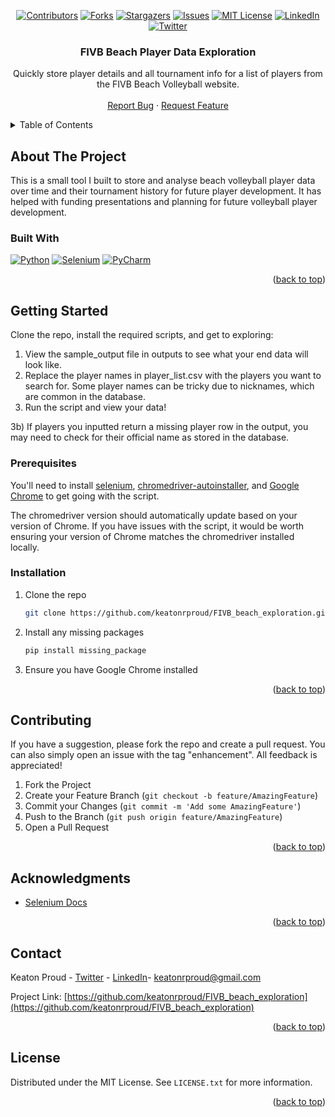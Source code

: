<a name="readme-top"></a>

<!-- PROJECT SHIELDS -->
<div align="center">
  
[![Contributors][contributors-shield]][contributors-url]
[![Forks][forks-shield]][forks-url]
[![Stargazers][stars-shield]][stars-url]
[![Issues][issues-shield]][issues-url]
[![MIT License][license-shield]][license-url]
[![LinkedIn][linkedin-shield]][linkedin-url]
[![Twitter][twitter-shield]][twitter-url] 

</div>

<h3 align="center">FIVB Beach Player Data Exploration</h3>

  <p align="center">
    Quickly store player details and all tournament info for a list of players from the FIVB Beach Volleyball website.
    <br />
    <br />
    <a href="https://github.com/keatonrproud/FIVB_beach_exploration/issues">Report Bug</a>
    ·
    <a href="https://github.com/keatonrproud/FIVB_beach_exploration/issues">Request Feature</a>
  </p>
</div>



<!-- TABLE OF CONTENTS -->
<details>
  <summary>Table of Contents</summary>
  <ol>
    <li>
      <a href="#about-the-project">About The Project</a>
      <ul>
        <li><a href="#built-with">Built With</a></li>
      </ul>
    </li>
    <li>
      <a href="#getting-started">Getting Started</a>
      <ul>
        <li><a href="#prerequisites">Prerequisites</a></li>
        <li><a href="#installation">Installation</a></li>
      </ul>
    </li>
    <li><a href="#contributing">Contributing</a></li>
    <li><a href="#license">License</a></li>
    <li><a href="#contact">Contact</a></li>
    <li><a href="#acknowledgments">Acknowledgments</a></li>
  </ol>
</details>



<!-- ABOUT THE PROJECT -->
## About The Project

This is a small tool I built to store and analyse beach volleyball player data over time and their tournament history for future player development. It has helped with funding presentations and planning for future volleyball player development.


### Built With

[![Python][python-shield]][python-url]
[![Selenium][selenium-shield]][selenium-url]
[![PyCharm][pycharm-shield]][pycharm-url]

<p align="right">(<a href="#readme-top">back to top</a>)</p>



<!-- GETTING STARTED -->
## Getting Started

Clone the repo, install the required scripts, and get to exploring:

1) View the sample_output file in outputs to see what your end data will look like.
2) Replace the player names in player_list.csv with the players you want to search for. Some player names can be tricky due to nicknames, which are common in the database.
3) Run the script and view your data!

3b) If players you inputted return a missing player row in the output, you may need to check for their official name as stored in the database.

### Prerequisites

You'll need to install [selenium][selenium-url], [chromedriver-autoinstaller](https://github.com/yeongbin-jo/python-chromedriver-autoinstaller), and [Google Chrome](https://www.google.com/chrome/) to get going with the script.

The chromedriver version should automatically update based on your version of Chrome. If you have issues with the script, it would be worth ensuring your version of Chrome matches the chromedriver installed locally.


### Installation

1. Clone the repo
   ```sh
   git clone https://github.com/keatonrproud/FIVB_beach_exploration.git
   ```
2. Install any missing packages
   ```sh
   pip install missing_package
   ```
3. Ensure you have Google Chrome installed

<p align="right">(<a href="#readme-top">back to top</a>)</p>


<!-- CONTRIBUTING -->
## Contributing

If you have a suggestion, please fork the repo and create a pull request. You can also simply open an issue with the tag "enhancement". All feedback is appreciated!

1. Fork the Project
2. Create your Feature Branch (`git checkout -b feature/AmazingFeature`)
3. Commit your Changes (`git commit -m 'Add some AmazingFeature'`)
4. Push to the Branch (`git push origin feature/AmazingFeature`)
5. Open a Pull Request

<p align="right">(<a href="#readme-top">back to top</a>)</p>



<!-- ACKNOWLEDGMENTS -->
## Acknowledgments

* [Selenium Docs](https://www.selenium.dev/documentation/)

<p align="right">(<a href="#readme-top">back to top</a>)</p>



<!-- CONTACT -->
## Contact

Keaton Proud - [Twitter](https://twitter.com/keatonrproud) - [LinkedIn](https://linkedin.com/in/keatonrproud)- keatonrproud@gmail.com

Project Link: [https://github.com/keatonrproud/FIVB_beach_exploration](https://github.com/keatonrproud/FIVB_beach_exploration)

<p align="right">(<a href="#readme-top">back to top</a>)</p>



<!-- LICENSE -->
## License

Distributed under the MIT License. See `LICENSE.txt` for more information.

<p align="right">(<a href="#readme-top">back to top</a>)</p>


<!-- LINKS & IMAGES -->
[contributors-shield]: https://img.shields.io/github/contributors/keatonrproud/FIVB_beach_exploration.svg?style=for-the-badge
[contributors-url]: https://github.com/keatonrproud/FIVB_beach_exploration/graphs/contributors
[forks-shield]: https://img.shields.io/github/forks/keatonrproud/FIVB_beach_exploration.svg?style=for-the-badge
[forks-url]: https://github.com/keatonrproud/FIVB_beach_exploration/network/members
[stars-shield]: https://img.shields.io/github/stars/keatonrproud/FIVB_beach_exploration.svg?style=for-the-badge
[stars-url]: https://github.com/keatonrproud/FIVB_beach_exploration/stargazers
[issues-shield]: https://img.shields.io/github/issues/keatonrproud/FIVB_beach_exploration.svg?style=for-the-badge
[issues-url]: https://github.com/keatonrproud/FIVB_beach_exploration/issues
[license-shield]: https://img.shields.io/github/license/keatonrproud/FIVB_beach_exploration.svg?style=for-the-badge
[license-url]: https://github.com/keatonrproud/FIVB_beach_exploration/blob/main/license
[linkedin-shield]: https://img.shields.io/badge/linkedin-%230077B5.svg?style=for-the-badge&logo=linkedin&logoColor=white
[linkedin-url]: https://linkedin.com/in/keatonrproud
[twitter-shield]: https://img.shields.io/badge/Twitter-%231DA1F2.svg?style=for-the-badge&logo=Twitter&logoColor=white
[twitter-url]: https://twitter.com/keatonrproud
[python-shield]: https://img.shields.io/badge/python-3670A0?style=for-the-badge&logo=python&logoColor=ffdd54
[python-url]: https://python.org/
[selenium-shield]: https://img.shields.io/badge/-selenium-%43B02A?style=for-the-badge&logo=selenium&logoColor=white
[selenium-url]: https://www.selenium.dev/
[pycharm-shield]: https://img.shields.io/badge/pycharm-143?style=for-the-badge&logo=pycharm&logoColor=black&color=black&labelColor=green
[pycharm-url]: [https://jupyter.org/](https://www.jetbrains.com/pycharm/)

